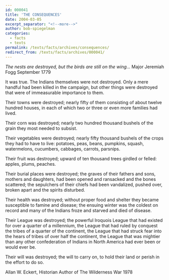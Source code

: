 ```yaml
---
id: 000041
title: 'THE CONSEQUENCES'
date: 2004-03-05
excerpt_separator: "<!--more-->"
author: bob-spiegelman
categories:
  - facts
  - texts
permalink: /texts/facts/archives/consequences/
redirect_from: /texts/facts/archives/000041/
---
```

_The nests are destroyed, but the birds are still on the wing..._
Major Jeremiah Fogg
September 1779
<!--more-->

It was true. The Indians themselves were not destroyed. Only a mere handful had been killed in the campaign, but other things were destroyed that were of immeasurable importance to them.

Their towns were destroyed; nearly fifty of them consisting of about twelve hundred houses, in each of which two or three or even more families had lived.

Their corn was destroyed; nearly two hundred thousand bushels of the grain they most needed to subsist.

Their vegetables were destroyed; nearly fifty thousand bushels of the crops they had to have to live: potatoes, peas, beans, pumpkins, squash, watermelons, cucumbers, cabbages, carrots, parsnips.

Their fruit was destroyed; upward of ten thousand trees girdled or felled: apples, plums, peaches.

Their burial places were destroyed; the graves of their fathers and sons, mothers and daughters, had been opened and ransacked and the bones scattered; the sepulchers of their chiefs had been vandalized, pushed over, broken apart and the spirits disturbed.

Their health was destroyed; without proper food and shelter they became susceptible to famine and disease; the ensuing winter was the coldest on record and many of the Indians froze and starved and died of disease.

Their League was destroyed; the powerful Iroquois League that had existed for over a quarter of a millennium, the League that had ruled by conquest the tribes of a quarter of the continent, the League that had struck fear into the hears of tribes of over half the continent, the League that was mightier than any other confederation of Indians in North America had ever been or would ever be.

Their will was destroyed; the will to carry on, to hold their land or perish in the effort to do so.

Allan W. Eckert, Historian
Author of The Wilderness War
1978
